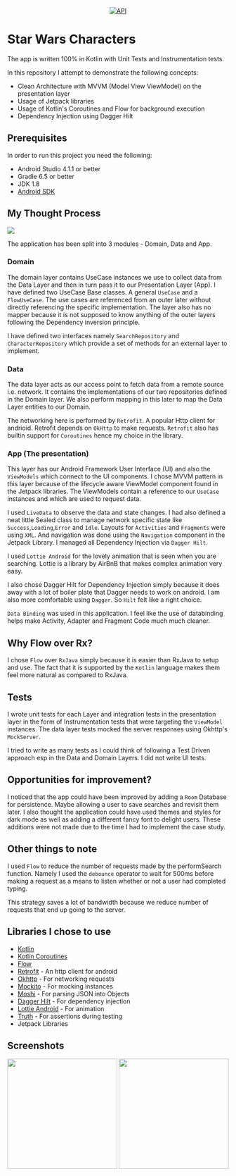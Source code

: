<p align="center">
  <a href="https://android-arsenal.com/api?level=21"><img alt="API" src="https://img.shields.io/badge/API-21%2B-brightgreen.svg?style=flat"/></a>
</p>

# Star Wars Characters

The app is written 100% in Kotlin with Unit Tests and Instrumentation tests.

In this repository I attempt to demonstrate the following concepts:

* Clean Architecture with MVVM (Model View ViewModel) on the presentation layer
* Usage of Jetpack libraries
* Usage of Kotlin's Coroutines and Flow for background execution
* Dependency Injection using Dagger Hilt

## Prerequisites

In order to run this project you need the following:
- Android Studio 4.1.1 or better
- Gradle 6.5 or better
- JDK 1.8
- [Android SDK](https://developer.android.com/studio/index.html)

## My Thought Process

<img src="https://blog.cleancoder.com/uncle-bob/images/2012-08-13-the-clean-architecture/CleanArchitecture.jpg"/>
<br>

The application has been split into 3 modules - Domain, Data and App.

### Domain

The domain layer contains UseCase instances we use to collect data from the Data Layer and then in turn pass it to our Presentation Layer (App).
I have defined two UseCase Base classes. A general `UseCase` and a `FlowUseCase`.
The use cases are referenced from an outer later without directly referencing the specific implementation.
The layer also has no mapper because it is not supposed to know anything of the outer layers following the Dependency inversion principle.

I have defined two interfaces namely `SearchRepository` and `CharacterRepository` which provide a set of methods for an external layer to implement.

### Data

The data layer acts as our access point to fetch data from a remote source i.e. network.
It contains the implementations of our two repositories defined in the Domain layer.
We also perform mapping in this later to map the Data Layer entities to our Domain.

The networking here is performed by `Retrofit`. A popular Http client for andrioid. Retrofit depends on `OkHttp` to make requests.
`Retrofit` also has builtin support for `Coroutines` hence my choice in the library.

### App (The presentation)

This layer has our Android Framework User Interface (UI) and also the `ViewModels` which connect to the UI components.
I chose MVVM pattern in this layer because of the lifecycle aware ViewModel component found in the Jetpack libraries.
The ViewModels contain a reference to our `UseCase` instances and which are used to request data.

I used `LiveData` to observe the data and state changes.
I had also defined a neat little Sealed class to manage network specific state like `Success`,`Loading`,`Error` and `Idle`.
Layouts for `Activities` and `Fragments` were using `XML`. And navigation was done using the `Navigation` component in the Jetpack Library.
I managed all Dependency Injection via `Dagger Hilt`.

I used `Lottie Android` for the lovely animation that is seen when you are searching. Lottie is a library by AirBnB that makes complex animation very easy.

I also chose Dagger Hilt for Dependency Injection simply because it does away with a lot of boiler plate that Dagger needs to work on android.
I am also more comfortable using `Dagger`. So `Hilt` felt like a right choice.

`Data Binding` was used in this application. I feel like the use of databinding helps make Activity, Adapter and Fragment Code much much cleaner.

## Why Flow over Rx?

I chose `Flow` over `RxJava` simply because it is easier than RxJava to setup and use. The fact that it is supported by the `Kotlin` language makes them feel more natural
as compared to RxJava.

## Tests

I wrote unit tests for each Layer and integration tests in the presentation layer in the form of Instrumentation tests that were targeting the `ViewModel` instances.
The data layer tests mocked the server responses using Okhttp's `MockServer`.

I tried to write as many tests as I could think of following a Test Driven approach esp in the Data and Domain Layers.
I did not write UI tests.

## Opportunities for improvement?

I noticed that the app could have been improved by adding a `Room` Database for persistence. Maybe allowing a user to save searches and revisit them later.
I also thought the application could have used themes and styles for dark mode as well as adding a different fancy font to delight users.
These additions were not made due to the time I had to implement the case study.

## Other things to note

I used `Flow` to reduce the number of requests made by the performSearch function. Namely I used the `debounce` operator to wait for 500ms before making a request as a means to listen whether or not a user had completed typing.

This strategy saves a lot of bandwidth because we reduce number of requests that end up going to the server.


## Libraries I chose to use

* [Kotlin](https://kotlinlang.org/)
* [Kotlin Coroutines](https://kotlinlang.org/docs/reference/coroutines-overview.html)
* [Flow](https://kotlinlang.org/docs/reference/coroutines/flow.html)
* [Retrofit](http://square.github.io/retrofit/) - An http client for android
* [Okhttp](http://square.github.io/okhttp/) - For networking requests
* [Mockito](http://site.mockito.org/) - For mocking instances
* [Moshi](https://github.com/square/moshi) - For parsing JSON into Objects
* [Dagger Hilt](https://dagger.dev/hilt/) - For dependency injection
* [Lottie Android](https://github.com/airbnb/lottie-android) - For animation
* [Truth](https://truth.dev/) - For assertions during testing
* Jetpack Libraries


## Screenshots

<img src="https://user-images.githubusercontent.com/16834730/106307733-607f2c00-6268-11eb-8ff7-f9d89767a30e.png" width="250px"/> <img src="https://user-images.githubusercontent.com/16834730/106307752-67a63a00-6268-11eb-96f2-805ed60d7fa2.png" width="250px"/>

<br>
